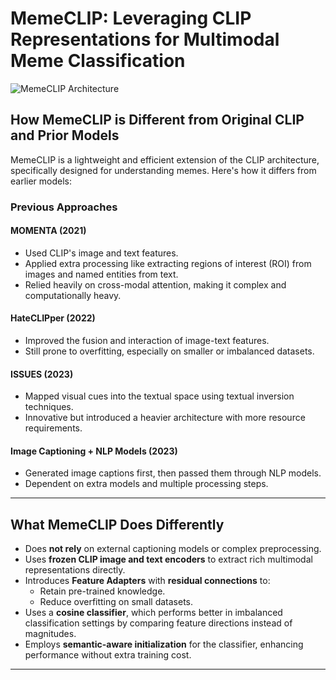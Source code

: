 # MemeCLIP: Leveraging CLIP Representations for Multimodal Meme Classification

![MemeCLIP Architecture](https://github.com/user-attachments/assets/35d56737-2435-4790-af94-d38e8050dec1)

## How MemeCLIP is Different from Original CLIP and Prior Models

MemeCLIP is a lightweight and efficient extension of the CLIP architecture, specifically designed for understanding memes. Here's how it differs from earlier models:

### Previous Approaches

#### MOMENTA (2021)
- Used CLIP's image and text features.
- Applied extra processing like extracting regions of interest (ROI) from images and named entities from text.
- Relied heavily on cross-modal attention, making it complex and computationally heavy.

#### HateCLIPper (2022)
- Improved the fusion and interaction of image-text features.
- Still prone to overfitting, especially on smaller or imbalanced datasets.

#### ISSUES (2023)
- Mapped visual cues into the textual space using textual inversion techniques.
- Innovative but introduced a heavier architecture with more resource requirements.

#### Image Captioning + NLP Models (2023)
- Generated image captions first, then passed them through NLP models.
- Dependent on extra models and multiple processing steps.

---

## What MemeCLIP Does Differently

- Does **not rely** on external captioning models or complex preprocessing.
- Uses **frozen CLIP image and text encoders** to extract rich multimodal representations directly.
- Introduces **Feature Adapters** with **residual connections** to:
  - Retain pre-trained knowledge.
  - Reduce overfitting on small datasets.
- Uses a **cosine classifier**, which performs better in imbalanced classification settings by comparing feature directions instead of magnitudes.
- Employs **semantic-aware initialization** for the classifier, enhancing performance without extra training cost.

---

